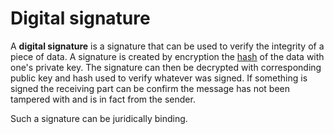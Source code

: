 # Digital signature

A **digital signature** is a signature that can be used to verify the integrity
of a piece of data. A signature is created by encryption the [hash](./hashing)
of the data with one's private key. The signature can then be decrypted with
corresponding public key and hash used to verify whatever was signed. If
something is signed the receiving part can be confirm the message has not been
tampered with and is in fact from the sender.

Such a signature can be juridically binding.
